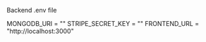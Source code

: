 Backend .env file

MONGODB_URI = ""
STRIPE_SECRET_KEY = ""
FRONTEND_URL = "http://localhost:3000"


